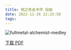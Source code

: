 ```yaml
---
title: 钢之炼金术师 组曲
date: 2022-11-26 22:25:50
tags:
---
```


![fullmetal-alchemist-medley](https://cdn.jsdelivr.net/gh/AnotiaWang/animenz@source/img/fullmetal-alchemist-medley.png)

[下载 PDF](https://cdn.jsdelivr.net/gh/AnotiaWang/animenz@source/sheets/fullmetal-alchemist-medley.pdf)
